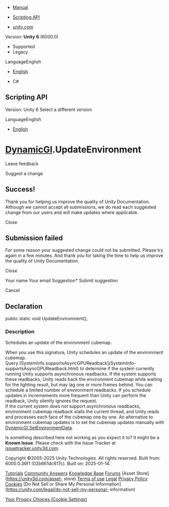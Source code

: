 [ ]()

  * [Manual](../Manual/index.html)
  * [Scripting API](../ScriptReference/index.html)

  * [unity.com](https://unity.com/)

Version: **Unity 6** (6000.0)

  * Supported
  * Legacy

LanguageEnglish

  * [English]()

  * C#

[ ](https://docs.unity3d.com)

## Scripting API

Version: Unity 6 Select a different version

LanguageEnglish

  * [English]()

#  [DynamicGI](DynamicGI.html).UpdateEnvironment

Leave feedback

Suggest a change

## Success!

Thank you for helping us improve the quality of Unity Documentation. Although
we cannot accept all submissions, we do read each suggested change from our
users and will make updates where applicable.

Close

## Submission failed

For some reason your suggested change could not be submitted. Please <a>try
again</a> in a few minutes. And thank you for taking the time to help us
improve the quality of Unity Documentation.

Close

Your name Your email Suggestion* Submit suggestion

Cancel

[ ]()

## Declaration

public static void UpdateEnvironment();

### Description

Schedules an update of the environment cubemap.

When you use this signature, Unity schedules an update of the environment
cubemap.  
Query [SystemInfo.supportsAsyncGPUReadback](SystemInfo-
supportsAsyncGPUReadback.html) to determine if the system currently running
Unity supports asynchronous readbacks. If the system supports these readbacks,
Unity reads back the environment cubemap while waiting for the lighting
result, but may lag one or more frames behind. You can schedule a limited
number of environment readbacks. If you schedule updates in incremements more
frequent than Unity can perform the readback, Unity silently ignores the
request.  
If the current system does not support asynchronous readbacks, environment
cubemap readback stalls the current thread, and Unity reads and processes each
face of the cubemap one by one. An alternative to environment cubemap updates
is to set the cubemap updates manually with
[DynamicGI.SetEnvironmentData](DynamicGI.SetEnvironmentData.html).

Is something described here not working as you expect it to? It might be a
**Known Issue**. Please check with the Issue Tracker at
[issuetracker.unity3d.com](https://issuetracker.unity3d.com).

Copyright ©2005-2025 Unity Technologies. All rights reserved. Built from:
6000.0.36f1 (02b661dc617c). Built on: 2025-01-14.

[Tutorials](https://unity3d.com/learn) [Community
Answers](https://answers.unity3d.com) [Knowledge
Base](https://support.unity3d.com/hc/en-us)
[Forums](https://forum.unity3d.com) [Asset Store](https://unity3d.com/asset-
store) [Terms of use](https://docs.unity3d.com/Manual/TermsOfUse.html)
[Legal](https://unity.com/legal) [Privacy
Policy](https://unity.com/legal/privacy-policy)
[Cookies](https://unity.com/legal/cookie-policy) [Do Not Sell or Share My
Personal Information](https://unity.com/legal/do-not-sell-my-personal-
information)

[Your Privacy Choices (Cookie Settings)](javascript:void\(0\);)

